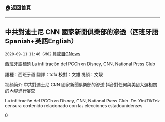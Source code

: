###  [:house:返回首頁](https://github.com/ourhimalayas/txt)
---

## 中共對迪士尼 CNN 國家新聞俱樂部的滲透（西班牙語Spanish+英語English）
`2020-09-11 11:46 GM62` [轉載自GNews](https://gnews.org/zh-hant/348360/)

西班牙語標題 La infiltración del PCCh en Disney, CNN, National Press Club

語種：西班牙语 翻譯：tofu 校對：文雄 視頻：文靓

视频简介
中共對迪士尼 CNN 國家新聞俱樂部的滲透 抖音對任何與美國大選相關的內容進行審查

La infiltración del PCCh en Disney, CNN, National Press Club. DouYin/TikTok censura contenido relacionado con las elecciones estadounidenses

0
